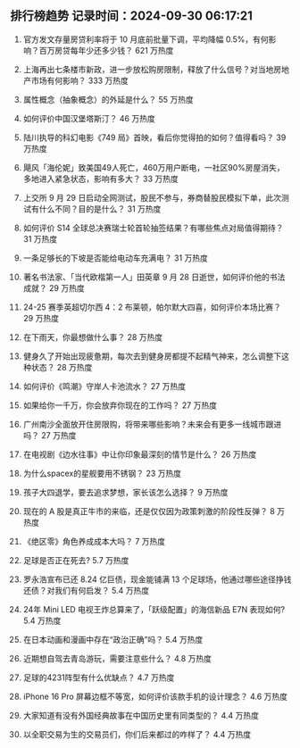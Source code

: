 
## 排行榜趋势 记录时间：2024-09-30 06:17:21
  
  1. 官方发文存量房贷利率将于 10 月底前批量下调，平均降幅 0.5%，有何影响？百万房贷每年少还多少钱？ 621 万热度
    
  2. 上海再出七条楼市新政，进一步放松购房限制，释放了什么信号？对当地房地产市场有何影响？ 333 万热度
    
  3. 属性概念（抽象概念）的外延是什么？ 55 万热度
    
  4. 如何评价中国汉堡塔斯汀？ 46 万热度
    
  5. 陆川执导的科幻电影《749 局》首映，看后你觉得拍的如何？值得看吗？ 39 万热度
    
  6. 飓风「海伦妮」致美国49人死亡，460万用户断电，一社区90%房屋消失，多地进入紧急状态，影响有多大？ 33 万热度
    
  7. 上交所 9 月 29 日启动全网测试，股民不参与，券商替股民模拟下单，此次测试有什么不同？目的是什么？ 31 万热度
    
  8. 如何评价 S14 全球总决赛瑞士轮首轮抽签结果？有哪些焦点对局值得期待？ 31 万热度
    
  9. 一条足够长的下坡是否能给电动车充满电？ 31 万热度
    
  10. 著名书法家、「当代欧楷第一人」田英章 9 月 28 日逝世，如何评价他的书法成就？ 29 万热度
    
  11. 24-25 赛季英超切尔西 4：2 布莱顿，帕尔默大四喜，如何评价本场比赛？ 29 万热度
    
  12. 在下雨天，你最想做什么事？ 28 万热度
    
  13. 健身久了开始出现疲惫期，每次去到健身房都提不起精气神来，怎么调整下这种状态？ 28 万热度
    
  14. 如何评价《鸣潮》守岸人卡池流水？ 27 万热度
    
  15. 如果给你一千万，你会放弃你现在的工作吗？ 27 万热度
    
  16. 广州南沙全面放开住房限购，将带来哪些影响？未来会有更多一线城市跟进吗？ 27 万热度
    
  17. 在电视剧《边水往事》中让你印象最深刻的情节是什么？ 26 万热度
    
  18. 为什么spacex的星舰要用不锈钢？ 23 万热度
    
  19. 孩子大四退学，要去追求梦想，家长该怎么选择？ 9 万热度
    
  20. 现在的 A 股是真正牛市的来临，还是仅仅因为政策刺激的阶段性反弹？ 8 万热度
    
  21. 《绝区零》角色养成成本大吗？ 7 万热度
    
  22. 足球是否正在死去? 5.7 万热度
    
  23. 罗永浩宣布已还 8.24 亿巨债，现金能铺满 13 个足球场，他通过哪些途径挣钱还债？对我们有何启发？ 5.4 万热度
    
  24. 24年 Mini LED 电视王炸总算来了，「跃级配置」的海信新品 E7N 表现如何? 5.4 万热度
    
  25. 在日本动画和漫画中存在“政治正确”吗？ 5.4 万热度
    
  26. 近期想自驾去青岛游玩，需要注意些什么？ 4.8 万热度
    
  27. 足球的4231阵型有什么优缺点？ 4.7 万热度
    
  28. iPhone 16 Pro 屏幕边框不等宽，如何评价该款手机的设计理念？ 4.6 万热度
    
  29. 大家知道有没有外国经典故事在中国历史里有同类型的？ 4.4 万热度
    
  30. 以全职交易为生的交易员们，你们后来都过的咋样了？ 4.4 万热度
    